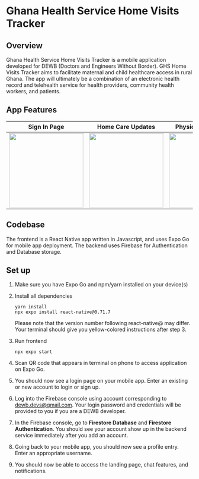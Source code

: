 # Ghana Health Service Home Visits Tracker

## Overview
Ghana Health Service Home Visits Tracker is a mobile application developed for DEWB (Doctors and Engineers Without Border). GHS Home Visits Tracker aims to facilitate maternal and child healthcare access in rural Ghana. The app will ultimately be a combination of an electronic health record and telehealth service for health providers, community health workers, and patients. 

## App Features

|  Sign In Page   |  Home Care Updates   |Physician Messaging|  Chat Features  |  Notifications  |
| --- | --- | --- | --- | --- |
| <img src="https://user-images.githubusercontent.com/64095665/236744176-d8179ca7-3e38-4063-9501-190c4cd5d873.PNG" width="200px" height="auto"> | <img src="https://user-images.githubusercontent.com/64095665/236744218-aad6565c-2d62-422e-9875-b7f63a6d9ff3.PNG" width="200px" height="auto"> | <img src="https://user-images.githubusercontent.com/64095665/236744295-ebaf6288-e8d0-4196-baac-f95c741a3dd9.PNG" width="200px" height="auto"> | <img src="https://user-images.githubusercontent.com/64095665/236744360-b831d7e4-8b98-4725-a213-9036bc995e39.PNG" width="200px" height="auto"> | <img src="https://user-images.githubusercontent.com/64095665/236744489-84c2557b-db23-498a-a491-eed1f3f87cc5.PNG" width="200px" height="auto"> |

## Codebase

The frontend is a React Native app written in Javascript, and uses Expo Go for mobile app deployment. The backend uses Firebase for Authentication and Database storage.

## Set up
1. Make sure you have Expo Go and npm/yarn installed on your device(s)
2. Install all dependencies
    ```
    yarn install
    npx expo install react-native@0.71.7
    ```
   Please note that the version number following react-native@ may differ. Your terminal should give you yellow-colored instructions after step 3.
3. Run frontend
    ```
    npx expo start
    ```
4. Scan QR code that appears in terminal on phone to access application on Expo Go.

5. You should now see a login page on your mobile app. Enter an existing or new account to login or sign up.

6. Log into the Firebase console using account corresponding to dewb.devs@gmail.com. Your login password and credentials will be provided to you if you are a DEWB developer.

7. In the Firebase console, go to **Firestore Database** and **Firestore Authentication**. You should see your account show up in the backend service immediately after you add an account.

8. Going back to your mobile app, you should now see a profile entry. Enter an appropriate username.

9. You should now be able to access the landing page, chat features, and notifications.


